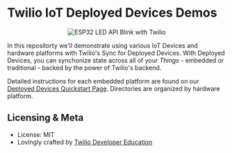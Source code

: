 # Twilio IoT Deployed Devices Demos

<p align="center">
  <img alt="ESP32 LED API Blink with Twilio" src="https://s3.amazonaws.com/com.twilio.prod.twilio-docs/images/esp32_blinky.width-800.gif"></img>
</p>

In this repositorty we'll demonstrate using various IoT Devices and hardware platforms with Twilio's Sync for Deployed Devices. With Deployed Devices, you can synchonize state across all of your _Things_ - embedded or traditional - backed by the power of Twilio's backend.

Detailed instructions for each embedded platform are found on our [Deployed Devices Quickstart Page](https://www.twilio.com/docs/quickstart/deployed-devices). Directories are organized by hardware platform.

## Licensing & Meta

* License: MIT
* Lovingly crafted by [Twilio Developer Education](https://www.twilio.com/docs)

